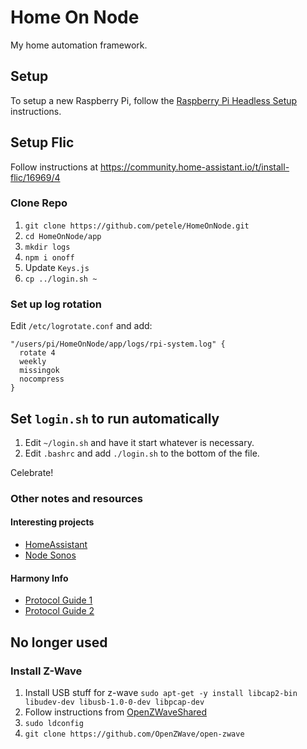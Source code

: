 # Home On Node

My home automation framework.

## Setup

To setup a new Raspberry Pi, follow the [Raspberry Pi Headless Setup][pi-setup]
instructions.

[pi-setup]: https://github.com/petele/HomeOnNode/blob/main/RPi-Setup.md

## Setup Flic

Follow instructions at <https://community.home-assistant.io/t/install-flic/16969/4>

### Clone Repo

1. `git clone https://github.com/petele/HomeOnNode.git`
1. `cd HomeOnNode/app`
1. `mkdir logs`
1. `npm i onoff`
1. Update `Keys.js`
1. `cp ../login.sh ~`

### Set up log rotation

Edit `/etc/logrotate.conf` and add:

```text
"/users/pi/HomeOnNode/app/logs/rpi-system.log" {
  rotate 4
  weekly
  missingok
  nocompress
}
```

## Set `login.sh` to run automatically

1. Edit `~/login.sh` and have it start whatever is necessary.
1. Edit `.bashrc` and add `./login.sh` to the bottom of the file.

Celebrate!

### Other notes and resources

#### Interesting projects

* [HomeAssistant](https://github.com/balloob/home-assistant/)
* [Node Sonos](https://github.com/bencevans/node-sonos)

#### Harmony Info

* [Protocol Guide 1](https://github.com/jterrace/pyharmony/blob/master/PROTOCOL.md)
* [Protocol Guide 2](https://github.com/swissmanu/harmonyhubjs-client/tree/master/docs/protocol)

## No longer used

### Install Z-Wave

1. Install USB stuff for z-wave
       `sudo apt-get -y install libcap2-bin libudev-dev libusb-1.0-0-dev libpcap-dev`
1. Follow instructions from
   [OpenZWaveShared](https://github.com/OpenZWave/node-openzwave-shared/blob/master/README-raspbian.md)
1. `sudo ldconfig`
1. `git clone https://github.com/OpenZWave/open-zwave`
